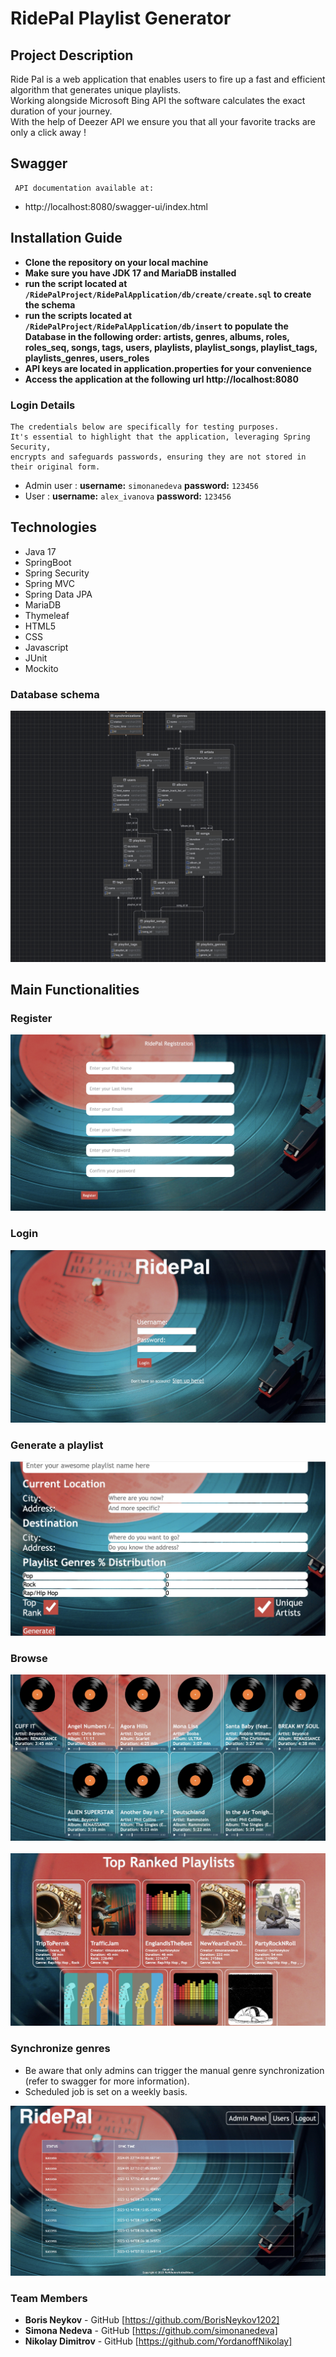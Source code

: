 # RidePal Playlist Generator

## Project Description
Ride Pal is a web application that enables users to fire up a fast and efficient algorithm
that generates unique playlists.
<br>
Working alongside Microsoft Bing API the software calculates the exact duration of your journey.
<br>
With the help of Deezer API we ensure you that all your favorite tracks are only a click away !

## Swagger
     API documentation available at:
- http://localhost:8080/swagger-ui/index.html

## Installation Guide

- **Clone the repository on your local machine**
- **Make sure you have JDK 17 and MariaDB installed**
-  **run the script located at `/RidePalProject/RidePalApplication/db/create/create.sql` to create the schema**
-  **run the scripts located at `/RidePalProject/RidePalApplication/db/insert` to populate
   the Database in the following order: artists, genres, albums, roles, roles_seq, songs, tags, users, playlists, playlist_songs, playlist_tags, playlists_genres, users_roles**
- **API keys are located in application.properties for your convenience**
- **Access the application at the following url http://localhost:8080**
### Login Details
    The credentials below are specifically for testing purposes. 
    It's essential to highlight that the application, leveraging Spring Security, 
    encrypts and safeguards passwords, ensuring they are not stored in their original form.

- Admin user : **username:** `simonanedeva` **password:** `123456`
- User : **username:** `alex_ivanova` **password:** `123456`


## Technologies
- Java 17
- SpringBoot
- Spring Security
- Spring MVC
- Spring Data JPA
- MariaDB
- Thymeleaf
- HTML5
- CSS
- Javascript
- JUnit
- Mockito
### Database schema

<img src="https://github.com/RidePalProject-Telerik-Academy/RidePalProject/blob/main/RidePalApplication/src/main/resources/static/images/database_design.jpeg" alt="db schema">

## Main Functionalities

### Register 

<img src="https://github.com/RidePalProject-Telerik-Academy/RidePalProject/blob/main/RidePalApplication/src/main/resources/static/images/register.png" alt="register-img">

### Login

<img src="https://github.com/RidePalProject-Telerik-Academy/RidePalProject/blob/main/RidePalApplication/src/main/resources/static/images/login.png" alt="login-img">

### Generate a playlist

<img src="https://github.com/RidePalProject-Telerik-Academy/RidePalProject/blob/main/RidePalApplication/src/main/resources/static/images/generate.png" alt="generate-img">

### Browse 

<img src="https://github.com/RidePalProject-Telerik-Academy/RidePalProject/blob/main/RidePalApplication/src/main/resources/static/images/all-tacks.jpeg" alt="tracks-img">
<br>
<br>
<img src="https://github.com/RidePalProject-Telerik-Academy/RidePalProject/blob/main/RidePalApplication/src/main/resources/static/images/browse.png" alt="top-ranked-img">

### Synchronize genres
- Be aware that only admins can trigger the manual genre synchronization (refer to swagger for more information).
- Scheduled job is set on a weekly basis.

<img src="https://github.com/RidePalProject-Telerik-Academy/RidePalProject/blob/main/RidePalApplication/src/main/resources/static/images/sync.png" alt="sync-img">


### Team Members
- **Boris Neykov** - GitHub [https://github.com/BorisNeykov1202]
- **Simona Nedeva** - GitHub [https://github.com/simonanedeva]
- **Nikolay Dimitrov** - GitHub [https://github.com/YordanoffNikolay]
